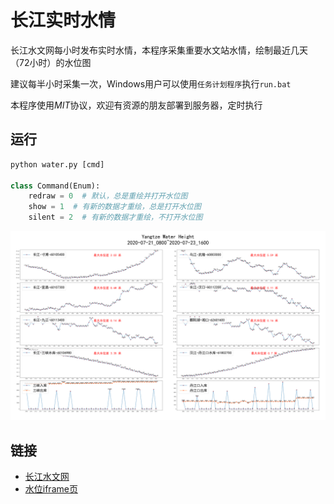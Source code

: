 # 长江实时水情

长江水文网每小时发布实时水情，本程序采集重要水文站水情，绘制最近几天（72小时）的水位图

建议每半小时采集一次，Windows用户可以使用`任务计划程序`执行`run.bat`

本程序使用*MIT*协议，欢迎有资源的朋友部署到服务器，定时执行

## 运行

```python
python water.py [cmd]

class Command(Enum):
    redraw = 0  # 默认，总是重绘并打开水位图
    show = 1  # 有新的数据才重绘，总是打开水位图
    silent = 2  # 有新的数据才重绘，不打开水位图
```

![水位图](last.png)

## 链接

* [长江水文网](http://www.cjh.com.cn/)
* [水位iframe页](http://www.cjh.com.cn/sqindex.html)

